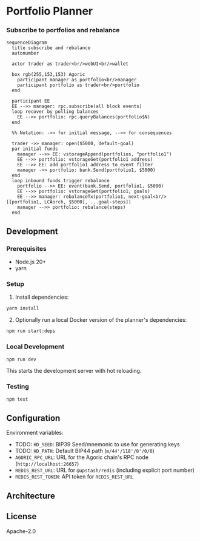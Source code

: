 # Portfolio Planner

### Subscribe to portfolios and rebalance

```mermaid
sequenceDiagram
  title subscribe and rebalance
  autonumber

  actor trader as trader<br/>webUI<br/>wallet

  box rgb(255,153,153) Agoric
    participant manager as portfolio<br/>manager
    participant portfolio as trader<br/>portfolio
  end

  participant EE
  EE -->> manager: rpc.subscribe(all block events)
  loop recover by polling balances
    EE -->> portfolio: rpc.queryBalances(portfolio$N)
  end

  %% Notation: ->> for initial message, -->> for consequences

  trader ->> manager: open($5000, default-goal)
  par initial funds
    manager -->> EE: vstorageAppend(portfolios, "portfolio1")
    EE -->> portfolio: vstorageGet(portfolio1 address)
    EE -->> EE: add portfolio1 address to event filter
    manager ->> portfolio: bank.Send(portfolio1, $5000)
  end
  loop inbound funds trigger rebalance
    portfolio -->> EE: event(bank.Send, portfolio1, $5000)
    EE -->> portfolio: vstorageGet(portfolio1, goals)
    EE -->> manager: rebalanceTx(portfolio1, next-goal<br/> [[portfolio1, LCAorch, $5000], ...goal-steps])
    manager -->> portfolio: rebalance(steps)
  end
```

## Development

### Prerequisites

- Node.js 20+
- yarn

### Setup

1. Install dependencies:
```bash
yarn install
```
2. Optionally run a local Docker version of the planner's dependencies:
```bash
npm run start:deps
```

### Local Development

```bash
npm run dev
```

This starts the development server with hot reloading.

### Testing

```bash
npm test
```

## Configuration

Environment variables:

- TODO: `HD_SEED`: BIP39 Seed/mnemonic to use for generating keys
- TODO: `HD_PATH`: Default BIP44 path (`m/44'/118'/0'/0/0`)
- `AGORIC_RPC_URL`: URL for the Agoric chain's RPC node (`http://localhost:26657`)
- `REDIS_REST_URL`: URL for `@upstash/redis` (including explicit port number)
- `REDIS_REST_TOKEN`: API token for `REDIS_REST_URL`

## Architecture



## License

Apache-2.0
